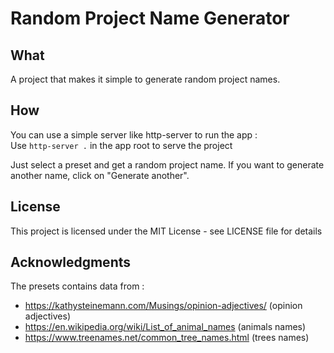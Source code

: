 # Random Project Name Generator

## What
A project that makes it simple to generate random project names.

## How
You can use a simple server like http-server to run the app :  
Use `http-server .` in the app root to serve the project

Just select a preset and get a random project name. If you want to generate another name, click on "Generate another".

## License
This project is licensed under the MIT License - see LICENSE file for details

## Acknowledgments
The presets contains data from :
- https://kathysteinemann.com/Musings/opinion-adjectives/ (opinion adjectives)
- https://en.wikipedia.org/wiki/List_of_animal_names (animals names)
- https://www.treenames.net/common_tree_names.html (trees names)
